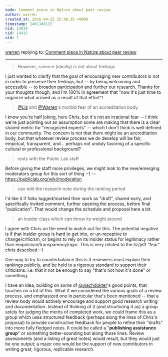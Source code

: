```yaml
---
node: Comment piece in Nature about peer review
author: warren
created_at: 2016-04-22 15:48:35 +0000
timestamp: 1461340115
nid: 13010
cid: 14415
uid: 1
---
```




[warren](../profile/warren) replying to: [Comment piece in Nature about peer review](../notes/liz/04-21-2016/comment-piece-in-nature-about-peer-review)

----
> However, science (ideally) is not about feelings

I just wanted to clarify that the goal of encouraging new contributors is not in order to preserve their feelings, but -- by being welcoming and accessible -- to broaden participation and further our research. Thanks for your thoughts though, and I'm 100% in agreement that "now it's just time to organize what arrived as a result of that effort"!

> [@Liz](/profile/Liz) and [@Warren](/profile/Warren)'s morbid fear of an accreditation body.

I know you're half joking, here Chris, but it's not an irrational fear -- I think we're just pointing out an assumption some are making that there is a clear shared metric for "recognized experts" -- which I don't think is well defined in our community. The concern is not that there might be an accreditation body, but that whatever review process we do develop will be fair, empirical, transparent, and... perhaps not unduly favoring of a specific cultural or professional background? 

> rests with the Public Lab staff

Before giving the staff more privileges, we might look to the new/emerging moderators group for this sort of thing :-) -- https://publiclab.org/wiki/moderation

> can edit the research note during the ranking period

I'd like it if folks tagged/marked their work as "draft", shared early, and specifically invited comment, further opening the process, before final "publication". That would change the schedule and proposal here a bit. 

> an insider class which can throw its weight around

 I agree with Chris on the need to watch out for this. The potential negative is if that insider group is hard to get into, or un-receptive to change/criticism, or begins to rely on its insider status for legitimacy rather than empiricism/transparency/rigor. This is very related to the liz/jeff "fear" chris described :-)

One way to try to counterbalance this is if reviewers must explain their rankings publicly, and be held to a rigorous standard to support their criticisms. I.e. that it not be enough to say "that's not how it's done" or something. 

I have an idea, building on some of [@viechdokter](/profile/viechdokter)'s good points, that touches on a lot of this. What if we considered the various goals of a review process, and emphasized one in particular that's been mentioned -- that a review body would actively encourage and support good research writing and documentation. Instead of thinking of it (and structuring it as) a group solely for judging the merits of completed work, we could frame this as a group which uses structured feedback (perhaps along the lines of Chris's proposal) to provide constructive feedback for people to refine their "drafts" into more fully fledged notes. It could be called a "**publishing assistance group**" or something better-sounding but along those lines. Review assessments (and a listing of great notes) would result, but they would just be one output; a major one would be the support of new contributors in writing great, rigorous, replicable research. 